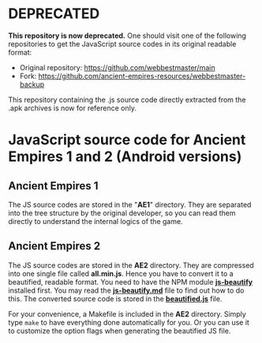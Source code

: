 # DEPRECATED
**This repository is now deprecated.** One should visit one of the following repositories to get the JavaScript source codes in its original readable format:

* Original repository: https://github.com/webbestmaster/main
* Fork: https://github.com/ancient-empires-resources/webbestmaster-backup

This repository containing the .js source code directly extracted from the .apk archives is now for reference only.

# JavaScript source code for Ancient Empires 1 and 2 (Android versions)

## Ancient Empires 1

The JS source codes are stored in the "**AE1**" directory. They are separated into the tree structure by the original developer, so you can read them directly to understand the internal logics of the game.

## Ancient Empires 2

The JS source codes are stored in the **AE2** directory. They are compressed into one single file called **all.min.js**. Hence you have to convert it to a beautified, readable format. You need to have the NPM module **[js-beautify](https://www.npmjs.com/package/js-beautify)** installed first. You may read the **[js-beautify.md](https://github.com/ancient-empires-resources/js-Android/blob/main/js-beautify.md)** file to find out how to do this. The converted source code is stored in the **[beautified.js](https://github.com/ancient-empires-resources/js-Android/blob/main/AE2/beautified.js)** file.

For your convenience, a Makefile is included in the **AE2** directory. Simply type `make` to have everything done automatically for you. Or you can use it to customize the option flags when generating the beautified JS file.
